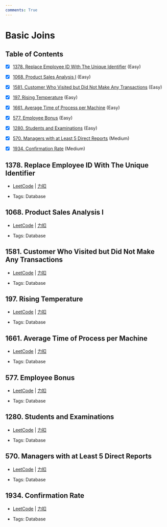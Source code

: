```yaml
---
comments: True
---
```


# Basic Joins

## Table of Contents

- [x] [1378. Replace Employee ID With The Unique Identifier](#1378-replace-employee-id-with-the-unique-identifier) (Easy)
- [x] [1068. Product Sales Analysis I](#1068-product-sales-analysis-i) (Easy)
- [x] [1581. Customer Who Visited but Did Not Make Any Transactions](#1581-customer-who-visited-but-did-not-make-any-transactions) (Easy)
- [x] [197. Rising Temperature](#197-rising-temperature) (Easy)
- [x] [1661. Average Time of Process per Machine](#1661-average-time-of-process-per-machine) (Easy)
- [x] [577. Employee Bonus](#577-employee-bonus) (Easy)
- [x] [1280. Students and Examinations](#1280-students-and-examinations) (Easy)
- [x] [570. Managers with at Least 5 Direct Reports](#570-managers-with-at-least-5-direct-reports) (Medium)
- [x] [1934. Confirmation Rate](#1934-confirmation-rate) (Medium)


## 1378. Replace Employee ID With The Unique Identifier

-    [LeetCode](https://leetcode.com/problems/replace-employee-id-with-the-unique-identifier/) | [力扣](https://leetcode.cn/problems/replace-employee-id-with-the-unique-identifier/)

-   Tags: Database



## 1068. Product Sales Analysis I

-    [LeetCode](https://leetcode.com/problems/product-sales-analysis-i/) | [力扣](https://leetcode.cn/problems/product-sales-analysis-i/)

-   Tags: Database



## 1581. Customer Who Visited but Did Not Make Any Transactions

-    [LeetCode](https://leetcode.com/problems/customer-who-visited-but-did-not-make-any-transactions/) | [力扣](https://leetcode.cn/problems/customer-who-visited-but-did-not-make-any-transactions/)

-   Tags: Database



## 197. Rising Temperature

-    [LeetCode](https://leetcode.com/problems/rising-temperature/) | [力扣](https://leetcode.cn/problems/rising-temperature/)

-   Tags: Database



## 1661. Average Time of Process per Machine

-    [LeetCode](https://leetcode.com/problems/average-time-of-process-per-machine/) | [力扣](https://leetcode.cn/problems/average-time-of-process-per-machine/)

-   Tags: Database



## 577. Employee Bonus

-    [LeetCode](https://leetcode.com/problems/employee-bonus/) | [力扣](https://leetcode.cn/problems/employee-bonus/)

-   Tags: Database



## 1280. Students and Examinations

-    [LeetCode](https://leetcode.com/problems/students-and-examinations/) | [力扣](https://leetcode.cn/problems/students-and-examinations/)

-   Tags: Database



## 570. Managers with at Least 5 Direct Reports

-    [LeetCode](https://leetcode.com/problems/managers-with-at-least-5-direct-reports/) | [力扣](https://leetcode.cn/problems/managers-with-at-least-5-direct-reports/)

-   Tags: Database



## 1934. Confirmation Rate

-    [LeetCode](https://leetcode.com/problems/confirmation-rate/) | [力扣](https://leetcode.cn/problems/confirmation-rate/)

-   Tags: Database
